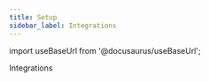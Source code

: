 ```yaml
---
title: Setup
sidebar_label: Integrations
---
```


import useBaseUrl from '@docusaurus/useBaseUrl'; 

<span className="hero__title">Integrations</span>